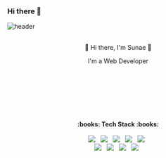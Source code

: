 ### Hi there 👋

<!--
**Hwangsunae88/Hwangsunae88** is a ✨ _special_ ✨ repository because its `README.md` (this file) appears on your GitHub profile.

Here are some ideas to get you started:

- 🔭 I’m currently working on ...
- 🌱 I’m currently learning ...
- 👯 I’m looking to collaborate on ...
- 🤔 I’m looking for help with ...
- 💬 Ask me about ...
- 📫 How to reach me: ...
- 😄 Pronouns: ...
- ⚡ Fun fact: ...
-->

![header](https://capsule-render.vercel.app/api?type=slice&text=Sunae%20Hwang&color=gradient&fontColor=black)
<br/>
<br/>
 <div align="center">
 <p style="text-align:center">👋 Hi there, I'm Sunae 👋 </p>
 <p>I'm a Web Developer</p>
</div> 
<br/><br/>

<br/><br/><br/>

<div align="center"><b>:books: Tech Stack :books:</b></div>
<br/>
<div align = "center">
<img src="https://img.shields.io/badge/-Java-b366f6?logo=Java&logoColor=white&style=flat-square" /> &nbsp;
<img src="https://img.shields.io/badge/-SpringBoot-brightgreen?logo=Spring&logoColor=white&style=flat-square" /> &nbsp; 
<img src="https://img.shields.io/badge/-Thymeleaf-005F0F?logo=Thymeleaf&logoColor=white&style=flat-square" /> &nbsp;
<img src="https://img.shields.io/badge/-PostgeSQL-336791?logo=PostgreSQL&logoColor=white&style=flat-square" /> &nbsp;
<img src="https://img.shields.io/badge/-MySQL-4479a1?logo=MySQL&logoColor=white&style=flat-square" /> &nbsp;
<br/>
<img src="https://img.shields.io/badge/-HTML5-e34f26?logo=HTML5&logoColor=white&style=flat-square" /> &nbsp;
<img src="https://img.shields.io/badge/-CSS3-1572b6?logo=CSS3&logoColor=white&style=flat-square" /> &nbsp;
<img src="https://img.shields.io/badge/-JavaScript-f7df1e?logo=JavaScript&logoColor=white&style=flat-square" /> &nbsp; 
<img src="https://img.shields.io/badge/-AWS-232f32?logo=AmazonAWS&logoColor=white&style=flat-square" /> &nbsp;
 
</div>

